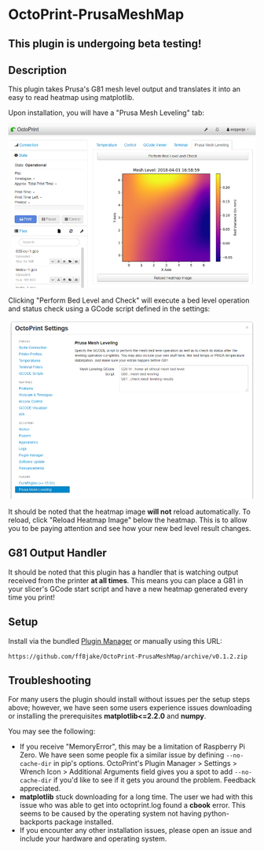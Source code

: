 # OctoPrint-PrusaMeshMap

## This plugin is undergoing beta testing! ##

## Description

This plugin takes Prusa's G81 mesh level output and translates it into an easy to read heatmap using matplotlib.

Upon installation, you will have a "Prusa Mesh Leveling" tab:

![example showing new tab in interface](example.png)

Clicking "Perform Bed Level and Check" will execute a bed level operation and status check using a GCode script defined in the settings:

![example showing GCode script in settings](example2.png)

It should be noted that the heatmap image **will not** reload automatically. To reload, click "Reload Heatmap Image" below the heatmap. This is to allow you to be paying attention and see how your new bed level result changes.

## G81 Output Handler

It should be noted that this plugin has a handler that is watching output received from the printer **at all times**. This means you can place a G81 in your slicer's GCode start script and have a new heatmap generated every time you print!

## Setup

Install via the bundled [Plugin Manager](https://github.com/foosel/OctoPrint/wiki/Plugin:-Plugin-Manager)
or manually using this URL:

    https://github.com/ff8jake/OctoPrint-PrusaMeshMap/archive/v0.1.2.zip

## Troubleshooting

For many users the plugin should install without issues per the setup steps above; however, we have seen some users experience issues downloading or installing the prerequisites **matplotlib<=2.2.0** and **numpy**.

You may see the following:

* If you receive "MemoryError", this may be a limitation of Raspberry Pi Zero. We have seen some people fix a similar issue by defining ``--no-cache-dir`` in pip's options. OctoPrint's Plugin Manager > Settings > Wrench Icon > Additional Arguments field gives you a spot to add ``--no-cache-dir`` if you'd like to see if it gets you around the problem. Feedback appreciated.
* **matplotlib** stuck downloading for a long time. The user we had with this issue who was able to get into octoprint.log found a **cbook** error. This seems to be caused by the operating system not having python-backports package installed.
* If you encounter any other installation issues, please open an issue and include your hardware and operating system.
